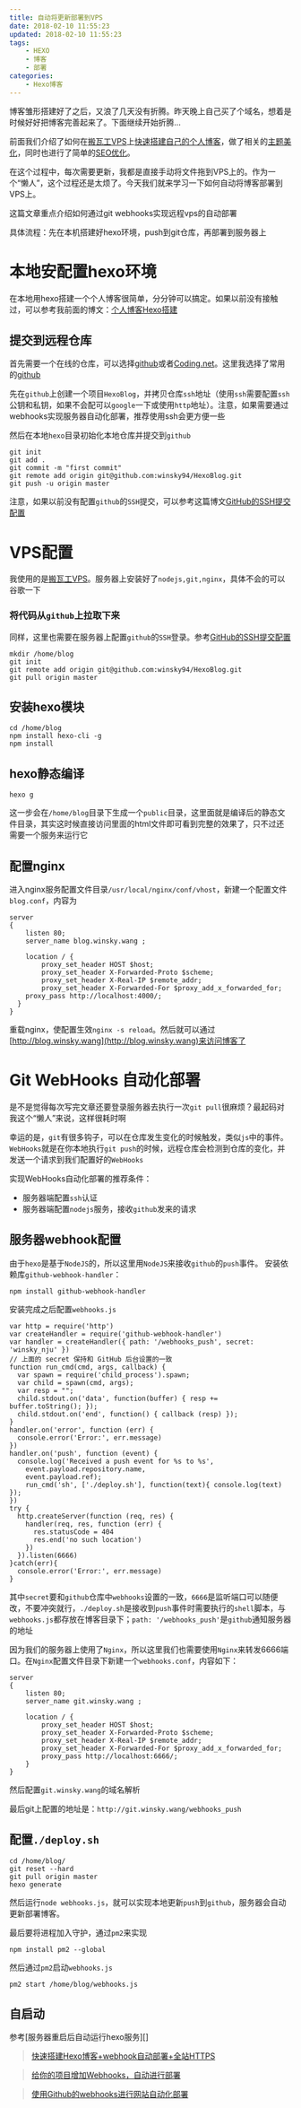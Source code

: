 ```yaml
---
title: 自动将更新部署到VPS
date: 2018-02-10 11:55:23
updated: 2018-02-10 11:55:23
tags:
	- HEXO
  	- 博客
  	- 部署
categories: 
	- Hexo博客
---
```


博客雏形搭建好了之后，又浪了几天没有折腾。昨天晚上自己买了个域名，想着是时候好好把博客完善起来了。下面继续开始折腾...

前面我们介绍了如何在[搬瓦工VPS][1]上[快速搭建自己的个人博客][2]，做了相关的[主题美化][3]，同时也进行了简单的[SEO优化][4]。

在这个过程中，每次需要更新，我都是直接手动将文件拖到VPS上的。作为一个“懒人”，这个过程还是太烦了。今天我们就来学习一下如何自动将博客部署到VPS上。

<!-- more -->
这篇文章重点介绍如何通过git webhooks实现远程vps的自动部署

具体流程：先在本机搭建好hexo环境，push到git仓库，再部署到服务器上

# 本地安配置hexo环境
在本地用hexo搭建一个个人博客很简单，分分钟可以搞定。如果以前没有接触过，可以参考我前面的博文：[个人博客Hexo搭建][2]

## 提交到远程仓库
首先需要一个在线的仓库，可以选择[github](https://github.com/)或者[Coding.net](https://coding.net/)。这里我选择了常用的[github](https://github.com/)

先在`github`上创建一个项目`HexoBlog`，并拷贝仓库`ssh`地址（使用`ssh`需要配置`ssh`公钥和私钥，如果不会配可以`google`一下或使用`http`地址）。注意，如果需要通过webhooks实现服务器自动化部署，推荐使用ssh会更方便一些

然后在本地`hexo`目录初始化本地仓库并提交到`github`
```
git init
git add .
git commit -m "first commit"
git remote add origin git@github.com:winsky94/HexoBlog.git
git push -u origin master
```

注意，如果以前没有配置`github`的`SSH`提交，可以参考这篇博文[GitHub的SSH提交配置][5]

# VPS配置
我使用的是[搬瓦工VPS][1]。服务器上安装好了`nodejs,git,nginx`，具体不会的可以谷歌一下
### 将代码从`github`上拉取下来
同样，这里也需要在服务器上配置`github`的`SSH`登录。参考[GitHub的SSH提交配置][5]
```
mkdir /home/blog
git init
git remote add origin git@github.com:winsky94/HexoBlog.git
git pull origin master
```

## 安装hexo模块
```
cd /home/blog
npm install hexo-cli -g
npm install
```

## hexo静态编译
```
hexo g
```
这一步会在`/home/blog`目录下生成一个`public`目录，这里面就是编译后的静态文件目录，其实这时候直接访问里面的html文件即可看到完整的效果了，只不过还需要一个服务来运行它

## 配置nginx
进入nginx服务配置文件目录`/usr/local/nginx/conf/vhost`，新建一个配置文件`blog.conf`，内容为
```
server
{
	listen 80;
    server_name blog.winsky.wang ;

	location / {
		proxy_set_header HOST $host;
		proxy_set_header X-Forwarded-Proto $scheme;
		proxy_set_header X-Real-IP $remote_addr;
		proxy_set_header X-Forwarded-For $proxy_add_x_forwarded_for;
   	proxy_pass http://localhost:4000/;
  }
}
```
重载nginx，使配置生效`nginx -s reload`。然后就可以通过[http://blog.winsky.wang](http://blog.winsky.wang)来访问博客了

# Git WebHooks 自动化部署
是不是觉得每次写完文章还要登录服务器去执行一次`git pull`很麻烦？最起码对我这个“懒人”来说，这样很耗时啊

幸运的是，`git`有很多钩子，可以在仓库发生变化的时候触发，类似`js`中的事件。`WebHooks`就是在你本地执行`git push`的时候，远程仓库会检测到仓库的变化，并发送一个请求到我们配置好的`WebHooks`


实现WebHooks自动化部署的推荐条件：
- 服务器端配置`ssh`认证
- 服务器端配置`nodejs`服务，接收`github`发来的请求

## 服务器webhook配置
由于`hexo`是基于`NodeJS`的，所以这里用`NodeJS`来接收`github`的`push`事件。
安装依赖库`github-webhook-handler`：
```
npm install github-webhook-handler
```
安装完成之后配置`webhooks.js`
```
var http = require('http')
var createHandler = require('github-webhook-handler')
var handler = createHandler({ path: '/webhooks_push', secret: 'winsky_nju' })
// 上面的 secret 保持和 GitHub 后台设置的一致
function run_cmd(cmd, args, callback) {
  var spawn = require('child_process').spawn;
  var child = spawn(cmd, args);
  var resp = "";
  child.stdout.on('data', function(buffer) { resp += buffer.toString(); });
  child.stdout.on('end', function() { callback (resp) });
}
handler.on('error', function (err) {
  console.error('Error:', err.message)
})
handler.on('push', function (event) {
  console.log('Received a push event for %s to %s',
    event.payload.repository.name,
    event.payload.ref);
    run_cmd('sh', ['./deploy.sh'], function(text){ console.log(text) });
})
try {
  http.createServer(function (req, res) {
    handler(req, res, function (err) {
      res.statusCode = 404
      res.end('no such location')
    })
  }).listen(6666)
}catch(err){
  console.error('Error:', err.message)
}
```
其中`secret`要和`github`仓库中`webhooks`设置的一致，`6666`是监听端口可以随便改，不要冲突就行，`./deploy.sh`是接收到`push`事件时需要执行的`shell`脚本，与`webhooks.js`都存放在博客目录下；`path: '/webhooks_push'`是`github`通知服务器的地址

因为我们的服务器上使用了`Nginx`，所以这里我们也需要使用`Nginx`来转发6666端口。在`Nginx`配置文件目录下新建一个`webhooks.conf`，内容如下：
```
server
{
    listen 80;
    server_name git.winsky.wang ;

	location / {
		proxy_set_header HOST $host;
		proxy_set_header X-Forwarded-Proto $scheme;
		proxy_set_header X-Real-IP $remote_addr;
		proxy_set_header X-Forwarded-For $proxy_add_x_forwarded_for;
        proxy_pass http://localhost:6666/;
    }
}
```
然后配置`git.winsky.wang`的域名解析

最后git上配置的地址是：`http://git.winsky.wang/webhooks_push`

## 配置`./deploy.sh`
```
cd /home/blog/
git reset --hard
git pull origin master  
hexo generate
```

然后运行`node webhooks.js`，就可以实现本地更新`push`到`github`，服务器会自动更新部署博客。

最后要将进程加入守护，通过`pm2`来实现
```
npm install pm2 --global
```
然后通过`pm2`启动`webhooks.js`
```
pm2 start /home/blog/webhooks.js 
```

## 自启动
参考[服务器重启后自动运行hexo服务][]


> [快速搭建Hexo博客+webhook自动部署+全站HTTPS](http://www.gaoshilei.com/2017/10/30/hexo-init/)

> [给你的项目增加Webhooks，自动进行部署](https://excaliburhan.com/post/add-webhooks-to-your-project.html)

> [使用Github的webhooks进行网站自动化部署](https://aotu.io/notes/2016/01/07/auto-deploy-website-by-webhooks-of-github/index.html)


[1]: https://bwh1.net/aff.php?aff=29080 "搬瓦工VPS"
[2]: https://blog.winsky.wang/Hexo%E5%8D%9A%E5%AE%A2/%E4%B8%AA%E4%BA%BA%E5%8D%9A%E5%AE%A2Hexo%E6%90%AD%E5%BB%BA/ "快速搭建自己的个人博客"
[3]: https://blog.winsky.wang/Hexo%E5%8D%9A%E5%AE%A2/Hexo%E5%8D%9A%E5%AE%A2Next%E4%B8%BB%E9%A2%98%E9%85%8D%E7%BD%AE/ "主题美化"
[4]: https://blog.winsky.wang/Hexo%E5%8D%9A%E5%AE%A2/%E5%A6%82%E4%BD%95%E8%AE%A9%E8%B0%B7%E6%AD%8C%E5%92%8C%E7%99%BE%E5%BA%A6%E6%90%9C%E7%B4%A2%E5%88%B0%E8%87%AA%E5%B7%B1%E7%9A%84%E5%8D%9A%E5%AE%A2/ "SEO优化"
[5]: http://blog.csdn.net/oDeviloo/article/details/52654590 "GitHub的SSH提交配置"
[6]: https://blog.winsky.wang/Hexo%E5%8D%9A%E5%AE%A2/%E5%8D%9A%E5%AE%A2%E8%87%AA%E5%90%AF%E5%8A%A8/ "博客自启动"